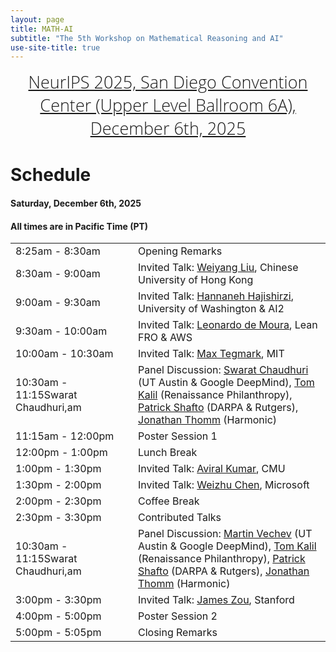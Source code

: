 ```yaml
---
layout: page
title: MATH-AI
subtitle: "The 5th Workshop on Mathematical Reasoning and AI"
use-site-title: true
---
```

<div class="venue" style="font-size: 27px; display: block; font-family: 'Open Sans', 'Helvetica Neue', Helvetica, Arial, sans-serif; font-weight: 300; color: #404040; text-align: center;">
  <a target="_blank" href="https://nips.cc/virtual/2025/workshop/109565">NeurIPS 2025, San Diego Convention Center (Upper Level Ballroom 6A), December 6th, 2025</a>
</div>

# Schedule



#### Saturday, December 6th, 2025
#### All times are in Pacific Time (PT)


<div class="container">
  <div class="row">
    <table class="table">
      <tr>
        <td style="width: 180px;">8:25am - 8:30am</td>
        <td>Opening Remarks</td>
      </tr>
      <tr>
        <td style="width: 180px;">8:30am - 9:00am</td>
        <td>Invited Talk: <a href="https://wyliu.com/">Weiyang Liu</a>, Chinese University of Hong Kong</td>
      </tr>
      <tr>
        <td style="width: 180px;">9:00am - 9:30am</td>
        <td>Invited Talk: <a href="https://homes.cs.washington.edu/~hannaneh/">Hannaneh Hajishirzi</a>, University of Washington & AI2</td>
      </tr>
      <tr>
        <td style="width: 180px;">9:30am - 10:00am</td>
        <td>Invited Talk: <a href="https://leodemoura.github.io/">Leonardo de Moura</a>, Lean FRO & AWS</td>
      </tr>
      <tr>
        <td style="width: 180px;">10:00am - 10:30am</td>
        <td>Invited Talk: <a href="https://physics.mit.edu/faculty/max-tegmark/">Max Tegmark</a>, MIT</td>
      </tr>
      <tr>
        <td style="width: 180px;">10:30am - 11:15Swarat Chaudhuri,am</td>
        <td>Panel Discussion: <a href="https://www.cs.utexas.edu/~swarat/">Swarat Chaudhuri</a> (UT Austin & Google DeepMind), <a href="https://www.renaissancephilanthropy.org/team/tom-kalil">Tom Kalil</a> (Renaissance Philanthropy), <a href="https://patrickshafto.com/">Patrick Shafto</a> (DARPA & Rutgers), <a href="https://sites.google.com/brown.edu/junehyuk">Jonathan Thomm</a> (Harmonic)</td>
      </tr>
      <tr>
        <td style="width: 180px;">11:15am - 12:00pm</td>
        <td>Poster Session 1</td>
      </tr>
      <tr>
        <td style="width: 180px;">12:00pm - 1:00pm</td>
        <td>Lunch Break</td>
      </tr>
      <tr>
        <td style="width: 180px;">1:00pm - 1:30pm</td>
        <td>Invited Talk: <a href="https://aviralkumar2907.github.io/">Aviral Kumar</a>, CMU</td>
      </tr>
      <tr>
        <td style="width: 180px;">1:30pm - 2:00pm</td>
        <td>Invited Talk: <a href="https://www.microsoft.com/en-us/research/people/wzchen/">Weizhu Chen</a>, Microsoft</td>
      </tr>
      <tr>
        <td style="width: 180px;">2:00pm - 2:30pm</td>
        <td>Coffee Break</td>
      </tr>
      <tr>
        <td style="width: 180px;">2:30pm - 3:30pm</td>
        <td>Contributed Talks</td>
      </tr>
      <tr>
        <td style="width: 180px;">10:30am - 11:15Swarat Chaudhuri,am</td>
        <td>Panel Discussion: <a href="https://www.cs.utexas.edu/~swarat/">Martin Vechev</a> (UT Austin & Google DeepMind), <a href="https://www.renaissancephilanthropy.org/team/tom-kalil">Tom Kalil</a> (Renaissance Philanthropy), <a href="https://patrickshafto.com/">Patrick Shafto</a> (DARPA & Rutgers), <a href="https://sites.google.com/brown.edu/junehyuk">Jonathan Thomm</a> (Harmonic)</td>
      </tr>
      <tr>
        <td style="width: 180px;">3:00pm - 3:30pm</td>
        <td>Invited Talk: <a href="https://profiles.stanford.edu/james-zou">James Zou</a>, Stanford</td>
      </tr>
      <tr>
        <td style="width: 180px;">4:00pm - 5:00pm</td>
        <td>Poster Session 2</td>
      </tr>
      <tr>
        <td style="width: 180px;">5:00pm - 5:05pm</td>
        <td>Closing Remarks</td>
      </tr>
    </table>
  </div>
</div>

